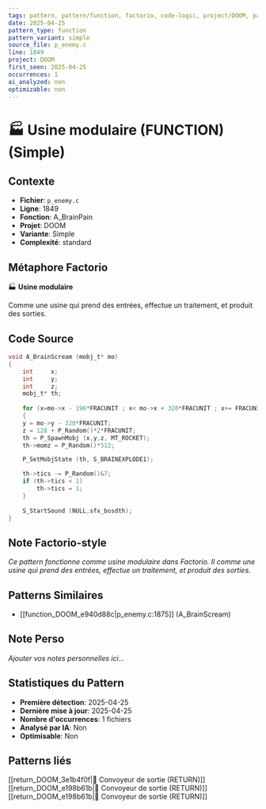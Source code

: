 ```yaml
---
tags: pattern, pattern/function, factorio, code-logic, project/DOOM, pattern/variant/simple
date: 2025-04-25
pattern_type: function
pattern_variant: simple
source_file: p_enemy.c
line: 1849
project: DOOM
first_seen: 2025-04-25
occurrences: 1
ai_analyzed: non
optimizable: non
---
```


# 🏭 Usine modulaire (FUNCTION) (Simple)

## Contexte
- **Fichier**: `p_enemy.c`
- **Ligne**: 1849
- **Fonction**: A_BrainPain
- **Projet**: DOOM
- **Variante**: Simple
- **Complexité**: standard

## Métaphore Factorio
🏭 **Usine modulaire**

Comme une usine qui prend des entrées, effectue un traitement, et produit des sorties.

## Code Source
```c
void A_BrainScream (mobj_t*	mo)
{
    int		x;
    int		y;
    int		z;
    mobj_t*	th;
	
    for (x=mo->x - 196*FRACUNIT ; x< mo->x + 320*FRACUNIT ; x+= FRACUNIT*8)
    {
	y = mo->y - 320*FRACUNIT;
	z = 128 + P_Random()*2*FRACUNIT;
	th = P_SpawnMobj (x,y,z, MT_ROCKET);
	th->momz = P_Random()*512;

	P_SetMobjState (th, S_BRAINEXPLODE1);

	th->tics -= P_Random()&7;
	if (th->tics < 1)
	    th->tics = 1;
    }
	
    S_StartSound (NULL,sfx_bosdth);
}
```

## Note Factorio-style
*Ce pattern fonctionne comme usine modulaire dans Factorio. Il comme une usine qui prend des entrées, effectue un traitement, et produit des sorties.*

## Patterns Similaires
- [[function_DOOM_e940d88c|p_enemy.c:1875]] (A_BrainScream)

## Note Perso
*Ajouter vos notes personnelles ici...*

## Statistiques du Pattern
- **Première détection**: 2025-04-25
- **Dernière mise à jour**: 2025-04-25
- **Nombre d'occurrences**: 1 fichiers
- **Analysé par IA**: Non
- **Optimisable**: Non

## Patterns liés
[[return_DOOM_3e1b4f0f|🚚 Convoyeur de sortie (RETURN)]]
[[return_DOOM_e198b61b|🚚 Convoyeur de sortie (RETURN)]]
[[return_DOOM_e198b61b|🚚 Convoyeur de sortie (RETURN)]]
